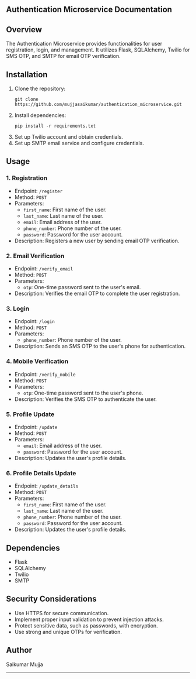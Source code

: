 
## Authentication Microservice Documentation

## Overview

The Authentication Microservice provides functionalities for user registration, login, and management. It utilizes Flask, SQLAlchemy, Twilio for SMS OTP, and SMTP for email OTP verification.

## Installation

1. Clone the repository:
   ```
   git clone https://github.com/mujjasaikumar/authentication_microservice.git
   ```
2. Install dependencies:
   ```
   pip install -r requirements.txt
   ```
3. Set up Twilio account and obtain credentials.
4. Set up SMTP email service and configure credentials.

## Usage

### 1. Registration

- Endpoint: `/register`
- Method: `POST`
- Parameters:
  - `first_name`: First name of the user.
  - `last_name`: Last name of the user.
  - `email`: Email address of the user.
  - `phone_number`: Phone number of the user.
  - `password`: Password for the user account.
- Description: Registers a new user by sending email OTP verification.

### 2. Email Verification

- Endpoint: `/verify_email`
- Method: `POST`
- Parameters:
  - `otp`: One-time password sent to the user's email.
- Description: Verifies the email OTP to complete the user registration.

### 3. Login

- Endpoint: `/login`
- Method: `POST`
- Parameters:
  - `phone_number`: Phone number of the user.
- Description: Sends an SMS OTP to the user's phone for authentication.

### 4. Mobile Verification

- Endpoint: `/verify_mobile`
- Method: `POST`
- Parameters:
  - `otp`: One-time password sent to the user's phone.
- Description: Verifies the SMS OTP to authenticate the user.

### 5. Profile Update

- Endpoint: `/update`
- Method: `POST`
- Parameters:
  - `email`: Email address of the user.
  - `password`: Password for the user account.
- Description: Updates the user's profile details.

### 6. Profile Details Update

- Endpoint: `/update_details`
- Method: `POST`
- Parameters:
  - `first_name`: First name of the user.
  - `last_name`: Last name of the user.
  - `phone_number`: Phone number of the user.
  - `password`: Password for the user account.
- Description: Updates the user's profile details.

## Dependencies

- Flask
- SQLAlchemy
- Twilio
- SMTP

## Security Considerations

- Use HTTPS for secure communication.
- Implement proper input validation to prevent injection attacks.
- Protect sensitive data, such as passwords, with encryption.
- Use strong and unique OTPs for verification.

## Author

Saikumar Mujja

---
